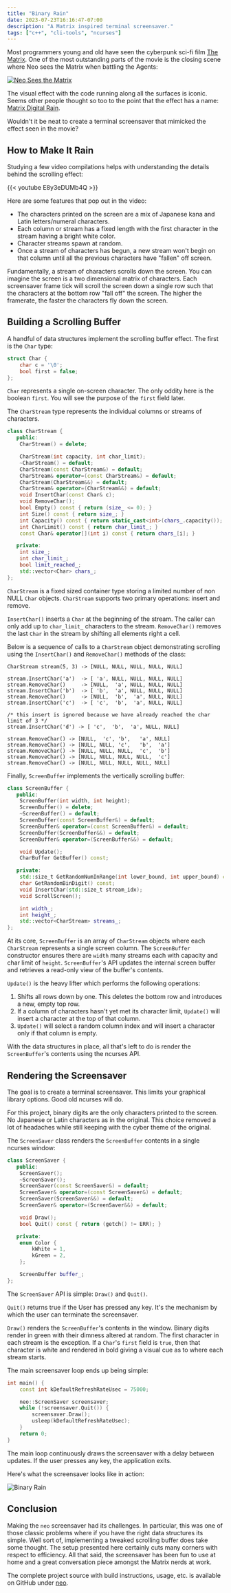 ```yaml
---
title: "Binary Rain"
date: 2023-07-23T16:16:47-07:00
description: "A Matrix inspired terminal screensaver."
tags: ["c++", "cli-tools", "ncurses"]
---
```


Most programmers young and old have seen the cyberpunk sci-fi film [The
Matrix][1]. One of the most outstanding parts of the movie is the closing scene
where Neo sees the Matrix when battling the Agents:

[![Neo Sees the Matrix](/posts/binary-rain/matrix.jpg#center)][2]

The visual effect with the code running along all the surfaces is iconic. Seems
other people thought so too to the point that the effect has a name: [Matrix
Digital Rain][3].

Wouldn't it be neat to create a terminal screensaver that mimicked the effect
seen in the movie?

## How to Make It Rain

Studying a few video compilations helps with understanding the details behind
the scrolling effect:

{{< youtube E8y3eDUMb4Q >}}

Here are some features that pop out in the video:

* The characters printed on the screen are a mix of Japanese kana and Latin
  letters/numeral characters.
* Each column or stream has a fixed length with the first character in the
  stream having a bright white color.
* Character streams spawn at random.
* Once a stream of characters has begun, a new stream won't begin on that
  column until all the previous characters have "fallen" off screen.

Fundamentally, a stream of characters scrolls down the screen. You can imagine
the screen is a two dimensional matrix of characters. Each screensaver frame
tick will scroll the screen down a single row such that the characters at the
bottom row "fall off" the screen. The higher the framerate, the faster the
characters fly down the screen.

## Building a Scrolling Buffer

A handful of data structures implement the scrolling buffer effect. The first
is the `Char` type:

```cpp
struct Char {
    char c = '\0';
    bool first = false;
};
```

`Char` represents a single on-screen character. The only oddity here is the
boolean `first`. You will see the purpose of the `first` field later.

The `CharStream` type represents the individual columns or streams of
characters.

```cpp
class CharStream {
   public:
    CharStream() = delete;

    CharStream(int capacity, int char_limit);
    ~CharStream() = default;
    CharStream(const CharStream&) = default;
    CharStream& operator=(const CharStream&) = default;
    CharStream(CharStream&&) = default;
    CharStream& operator=(CharStream&&) = default;
    void InsertChar(const Char& c);
    void RemoveChar();
    bool Empty() const { return (size_ <= 0); }
    int Size() const { return size_; }
    int Capacity() const { return static_cast<int>(chars_.capacity()); }
    int CharLimit() const { return char_limit_; }
    const Char& operator[](int i) const { return chars_[i]; }

   private:
    int size_;
    int char_limit_;
    bool limit_reached_;
    std::vector<Char> chars_;
};
```

`CharStream` is a fixed sized container type storing a limited number of non
NULL `Char` objects. `CharStream` supports two primary operations: insert and
remove.

`InsertChar()` inserts a `Char` at the beginning of the stream. The caller can
only add up to `char_limit_` characters to the stream. `RemoveChar()` removes
the last `Char` in the stream by shifting all elements right a cell.

Below is a sequence of calls to a `CharStream` object demonstrating scrolling
using the `InsertChar()` and `RemoveChar()` methods of the class:

```text
CharStream stream(5, 3) -> [NULL, NULL, NULL, NULL, NULL]

stream.InsertChar('a')  -> [ 'a', NULL, NULL, NULL, NULL]
stream.RemoveChar()     -> [NULL,  'a', NULL, NULL, NULL]
stream.InsertChar('b')  -> [ 'b',  'a', NULL, NULL, NULL]
stream.RemoveChar()     -> [NULL,  'b',  'a', NULL, NULL]
stream.InsertChar('c')  -> [ 'c',  'b',  'a', NULL, NULL]

/* this insert is ignored because we have already reached the char limit of 3 */
stream.InsertChar('d') -> [ 'c',  'b',  'a', NULL, NULL]

stream.RemoveChar() -> [NULL,  'c', 'b',   'a', NULL]
stream.RemoveChar() -> [NULL, NULL, 'c',   'b',  'a']
stream.RemoveChar() -> [NULL, NULL, NULL,  'c',  'b']
stream.RemoveChar() -> [NULL, NULL, NULL, NULL,  'c']
stream.RemoveChar() -> [NULL, NULL, NULL, NULL, NULL]
```

Finally, `ScreenBuffer` implements the vertically scrolling buffer:

```cpp
class ScreenBuffer {
   public:
    ScreenBuffer(int width, int height);
    ScreenBuffer() = delete;
    ~ScreenBuffer() = default;
    ScreenBuffer(const ScreenBuffer&) = default;
    ScreenBuffer& operator=(const ScreenBuffer&) = default;
    ScreenBuffer(ScreenBuffer&&) = default;
    ScreenBuffer& operator=(ScreenBuffer&&) = default;

    void Update();
    CharBuffer GetBuffer() const;

   private:
    std::size_t GetRandomNumInRange(int lower_bound, int upper_bound) const;
    char GetRandomBinDigit() const;
    void InsertChar(std::size_t stream_idx);
    void ScrollScreen();

    int width_;
    int height_;
    std::vector<CharStream> streams_;
};
```

At its core, `ScreenBuffer` is an array of `CharStream` objects where each
`CharStream` represents a single screen column. The `ScreenBuffer` constructor
ensures there are `width` many streams each with capacity and char limit of
`height`.  `ScreenBuffer`'s API updates the internal screen buffer
and retrieves a read-only view of the buffer's contents.

`Update()` is the heavy lifter which performs the following operations:

1. Shifts all rows down by one. This deletes the bottom row and introduces a
   new, empty top row.
2. If a column of characters hasn't yet met its character limit, `Update()` will
   insert a character at the top of that column.
3. `Update()` will select a random column index and will insert a character only
   if that column is empty.

With the data structures in place, all that's left to do is render the
`ScreenBuffer`'s contents using the ncurses API.

## Rendering the Screensaver

The goal is to create a terminal screensaver. This limits your graphical library
options. Good old ncurses will do.

For this project, binary digits are the only characters printed to the screen.
No Japanese or Latin characters as in the original. This choice removed a lot of
headaches while still keeping with the cyber theme of the original.

The `ScreenSaver` class renders the `ScreenBuffer` contents in a single ncurses
window:

```cpp
class ScreenSaver {
   public:
    ScreenSaver();
    ~ScreenSaver();
    ScreenSaver(const ScreenSaver&) = default;
    ScreenSaver& operator=(const ScreenSaver&) = default;
    ScreenSaver(ScreenSaver&&) = default;
    ScreenSaver& operator=(ScreenSaver&&) = default;

    void Draw();
    bool Quit() const { return (getch() != ERR); }

   private:
    enum Color {
        kWhite = 1,
        kGreen = 2,
    };

    ScreenBuffer buffer_;
};
```

The `ScreenSaver` API is simple: `Draw()` and `Quit()`.

`Quit()` returns true if the User has pressed any key. It's the mechanism by
which the user can terminate the screensaver.

`Draw()` renders the `ScreenBuffer`'s contents in the window. Binary digits
render in green with their dimness altered at random. The first character in
each stream is the exception. If a `Char`'s `first` field is `true`, then that
character is white and rendered in bold giving a visual cue as to where each
stream starts.

The main screensaver loop ends up being simple:

```cpp
int main() {
    const int kDefaultRefreshRateUsec = 75000;

    neo::ScreenSaver screensaver;
    while (!screensaver.Quit()) {
        screensaver.Draw();
        usleep(kDefaultRefreshRateUsec);
    }
    return 0;
}
```

The main loop continuously draws the screensaver with a delay between updates.
If the user presses any key, the application exits.

Here's what the screensaver looks like in action:

![Binary Rain](/posts/binary-rain/neo.gif#center)

## Conclusion

Making the `neo` screensaver had its challenges. In particular, this was one of
those classic problems where if you have the right data structures its simple.
Well sort of, implementing a tweaked scrolling buffer does take some thought.
The setup presented here certainly cuts many corners with respect to efficiency.
All that said, the screensaver has been fun to use at home and a great
conversation piece amongst the Matrix nerds at work.

The complete project source with build instructions, usage, etc. is available on
GitHub under [neo][4].

[1]: https://en.wikipedia.org/wiki/The_Matrix
[2]: https://tinyurl.com/yc7p7285
[3]: https://en.wikipedia.org/wiki/Matrix_digital_rain
[4]: https://github.com/ivan-guerra/neo
